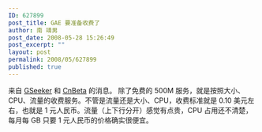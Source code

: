 ```yaml
---
ID: 627899
post_title: GAE 要准备收费了
author: 南 靖男
post_date: 2008-05-28 15:26:49
post_excerpt: ""
layout: post
permalink: 2008/05/627899
published: true
---
```

来自 <a href="http://www.gseeker.com/50226711/google_app_enginecaee_149683.php" title="Google App Engine向所有用户开放　推出收费计划">GSeeker</a> 和 <a href="http://www.cnbeta.com/articles/56620.htm" title="Google Apps引擎宣布收费">CnBeta</a> 的消息。
除了免费的 500M 服务，就是按照大小、CPU、流量的收费服务。不管是流量还是大小、CPU，收费标准就是 0.10 美元左右，也就是 1 元人民币。流量（上下行分开）感觉有点贵，CPU 占用还不清楚，每月每 GB 只要 1 元人民币的价格确实很便宜。